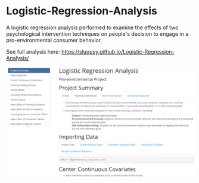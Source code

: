 # Logistic-Regression-Analysis
A logistic regression analysis performed to examine the effects of two psychological intervention techniques on people's decision to engage in a pro-environmental consumer behavior.

See full analysis here: https://sluopsy.github.io/Logistic-Regression-Analysis/

[![logistic-regression](https://github.com/sluopsy/images/blob/main/logistic-regression-ss.png?raw=true)](https://sluopsy.github.io/Logistic-Regression-Analysis/)
